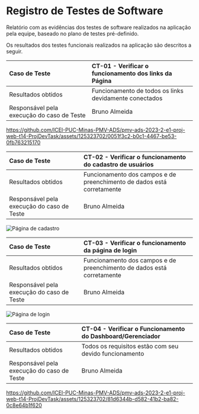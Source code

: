 # Registro de Testes de Software

Relatório com as evidências dos testes de software realizados na aplicação pela equipe, baseado no plano de testes pré-definido.

Os resultados dos testes funcionais realizados na aplicação são descritos a seguir. 

|Caso de Teste    | CT-01 - Verificar o funcionamento dos links da Página|
|:---|:---|
| Resultados obtidos | Funcionamento de todos os links devidamente conectados  |
| Responsável pela execução do caso de Teste | Bruno Almeida |

https://github.com/ICEI-PUC-Minas-PMV-ADS/pmv-ads-2023-2-e1-proj-web-t14-ProjDevTask/assets/125323702/0051f3c2-b0c1-4467-be53-0fb763215170

|Caso de Teste    | CT-02 - Verificar o funcionamento do cadastro de usuários |
|:---|:---|
| Resultados obtidos | Funcionamento dos campos e de preenchimento de dados está corretamente   |
| Responsável pela execução do caso de Teste | Bruno Almeida |

![Página de cadastro](https://github.com/ICEI-PUC-Minas-PMV-ADS/pmv-ads-2023-2-e1-proj-web-t14-ProjDevTask/assets/125323702/345acb98-f75b-479d-b9a7-4ed94ca2dece)

|Caso de Teste    | CT-03 - Verificar o funcionamento da página de login|
|:---|:---|
| Resultados obtidos | Funcionamento dos campos e de preenchimento de dados está corretamente |
| Responsável pela execução do caso de Teste | Bruno Almeida |

![Página de login](https://github.com/ICEI-PUC-Minas-PMV-ADS/pmv-ads-2023-2-e1-proj-web-t14-ProjDevTask/assets/125323702/d98805de-40c3-4a14-b1ec-7b0b4fd7fe76)

|Caso de Teste    | CT-04 - Verificar o Funcionamento do Dashboard/Gerenciador |
|:---|:---|
| Resultados obtidos | Todos os requisitos estão com seu devido funcionamento |
| Responsável pela execução do caso de Teste | Bruno Almeida |

https://github.com/ICEI-PUC-Minas-PMV-ADS/pmv-ads-2023-2-e1-proj-web-t14-ProjDevTask/assets/125323702/81d6344b-d582-41b2-ba82-0c8e64b1f620
